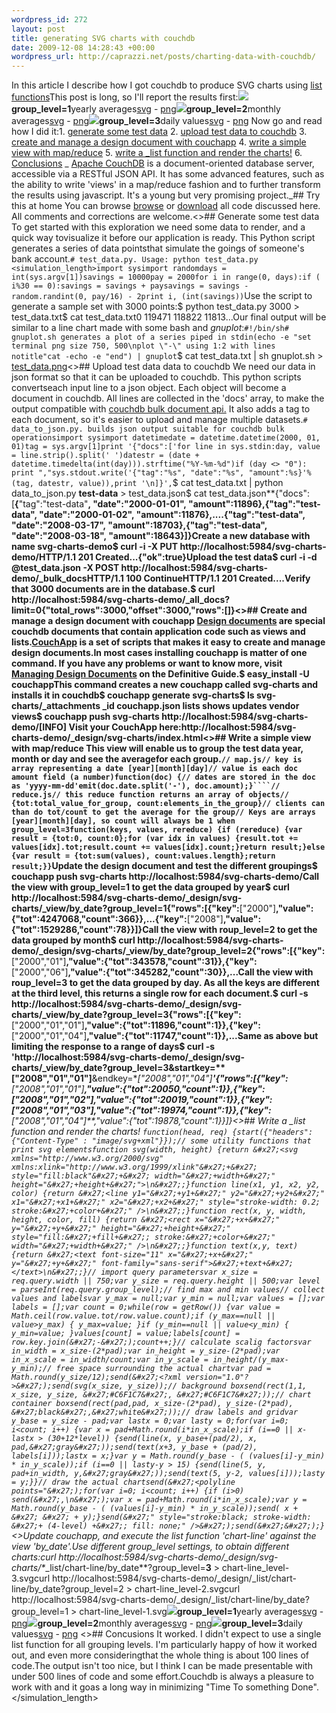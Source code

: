 ```yaml
--- 
wordpress_id: 272
layout: post
title: generating SVG charts with couchdb
date: 2009-12-08 14:28:43 +00:00
wordpress_url: http://caprazzi.net/posts/charting-data-with-couchdb/
---
```


In this article I describe how I got couchdb to produce SVG charts using [list functions](http://books.couchdb.org/relax/design-documents/lists "List functions chapter in The Definitive Guide")This post is long, so I'll report the results first:[![](http://caprazzi.net/demos/couchdb-charts-example/chart-line_level-1.thumb.png)](http://caprazzi.net/demos/couchdb-charts-example/chart-line_level-1.svg)**group_level=1**yearly averages[svg](http://caprazzi.net/demos/couchdb-charts-example/chart-line_level-1.svg) - [png](http://caprazzi.net/demos/couchdb-charts-example/chart-line_level-1.png)[![](http://caprazzi.net/demos/couchdb-charts-example/chart-line_level-2.thumb.png)](http://caprazzi.net/demos/couchdb-charts-example/chart-line_level-2.svg)**group_level=2**monthly averages[svg](http://caprazzi.net/demos/couchdb-charts-example/chart-line_level-2.svg) - [png](http://caprazzi.net/demos/couchdb-charts-example/chart-line_level-2.png)[![](http://caprazzi.net/demos/couchdb-charts-example/chart-line_level-3.thumb.png)](http://caprazzi.net/demos/couchdb-charts-example/chart-line_level-3.svg)**group_level=3**daily values[svg](http://caprazzi.net/demos/couchdb-charts-example/chart-line_level-3.svg) - [png](http://caprazzi.net/demos/couchdb-charts-example/chart-line_level-3.png) Now go and read how I did it:1. [generate some test data](#generate "generate some test data")
2. [upload test data to couchdb](#upload "upload test data to couchdb")
3. [create and manage a design document with couchapp](#couchapp "create and manage a design document with couchapp")
4. [write a simple view with map/reduce](#view "write a simple view with map/reduce")
5. [write a _list function and render the charts!](#list "write a _list function and render the charts!")
6. [Conclusions](#conculsions "conclusions")
_ [Apache CouchDB](http://couchdb.apache.org/) is a document-oriented database server, accessible via a RESTful JSON API. It has some advanced features, such as the ability to write 'views' in a map/reduce fashion and to further transform the results using javascript. It's a young but very promising project._## Try this at home
You can browse [browse](http://github.com/mcaprari/couchdb-charts-example) or  [download](http://github.com/mcaprari/couchdb-charts-example/zipball/master) all code discussed here. All comments and corrections are welcome.<>## Generate some test data
To get started with this exploration we need some data to render, and a quick way tovisualize it before our application is ready. This Python script generates a series of data pointsthat simulate the goings of someone's bank account.``# test_data.py. Usage: python test_data.py <simulation_length>import sysimport randomdays = int(sys.argv[1])savings = 10000pay = 2000for i in range(0, days):if ( i%30 == 0):savings = savings + paysavings = savings - random.randint(0, pay/16) - 2print i, (int(savings))``Use the script to generate a sample set with 3000 points:$ python test_data.py 3000 > test_data.txt$ cat test_data.txt0 119471 118822 11813...Our final output will be similar to a line chart made with some bash and _gnuplot_:``#!/bin/sh# gnuplot.sh generates a plot of a series piped in stdin(echo -e "set terminal png size 750, 500\nplot \"-\" using 1:2 with lines notitle"cat -echo -e "end") | gnuplot``$ cat test_data.txt | sh gnuplot.sh > [test_data.png](http://caprazzi.net/wp-content/uploads/2009/12/test_data.png)<>## Upload test data data to couchdb
We need our data in json format so that it can be uploaded to couchdb. This python scripts convertseach input line to a json object. Each object will become a document in couchdb. All lines are collected in the 'docs' array, to make the output compatible with [couchdb bulk document api.](http://wiki.apache.org/couchdb/HTTP_Bulk_Document_API) It also adds a tag to each document, so it's easier to upload and manage multiple datasets.``# data_to_json.py. builds json output suitable for couchdb bulk operationsimport sysimport datetimedate = datetime.datetime(2000, 01, 01)tag = sys.argv[1]print '{"docs":['for line in sys.stdin:day, value = line.strip().split(' ')datestr = (date + datetime.timedelta(int(day))).strftime("%Y-%m-%d")if (day <> "0"): print ","sys.stdout.write('{"tag":"%s", "date":"%s", "amount":%s}'%(tag, datestr, value)),print '\n]}',``$ cat test_data.txt | python data_to_json.py **test-data** > test_data.json$ cat test_data.json**{"docs":[**{**"tag":"test-data"**, "date":"2000-01-01", "amount":11896},{"tag":"test-data", "date":"2000-01-02", "amount":11876},....{"tag":"test-data", "date":"2008-03-17", "amount":18703},{"tag":"test-data", "date":"2008-03-18", "amount":18643}]}Create a new database with name svg-charts-demo$ curl -i -X PUT http://localhost:5984/svg-charts-demo/HTTP/1.1 201 Created...{"ok":true}Upload the test data$ curl -i -d @test_data.json -X POST http://localhost:5984/svg-charts-demo/_bulk_docsHTTP/1.1 100 ContinueHTTP/1.1 201 Created....Verify that 3000 documents are in the database.$ curl http://localhost:5984/svg-charts-demo/_all_docs?limit=0{"total_rows":3000,"offset":3000,"rows":[]}<>## Create and manage a design document with couchapp
[Design documents](http://books.couchdb.org/relax/design-documents/design-documents "design documents chapter on the Definitive Guide") are special couchdb documents that contain application code such as views and lists.[CouchApp](http://wiki.github.com/couchapp/couchapp) is a set of scripts that makes it easy to create and manage design documents.In most cases installing couchapp is matter of one command. If you have any problems or want to know more, visit [Managing Design Documents](http://books.couchdb.org/relax/example-app/design-documents) on the Definitive Guide.$ easy_install -U couchappThis command creates a new couchapp called svg-charts and installs it in couchdb$ couchapp generate svg-charts$ ls svg-charts/_attachments  _id  couchapp.json  lists  shows  updates  vendor  views$ couchapp push svg-charts http://localhost:5984/svg-charts-demo/[INFO] Visit your CouchApp here:http://localhost:5984/svg-charts-demo/_design/svg-charts/index.html<>## Write a simple view with map/reduce
This view will enable us to group the test data year, month or day and see the averagefor each group.``// map.js// key is array representing a date [year][month][day]// value is each doc amount field (a number)function(doc) {// dates are stored in the doc as 'yyyy-mm-dd'emit(doc.date.split('-'), doc.amount);}````// reduce.js// this reduce function returns an array of objects// {tot:total_value_for_group, count:elements_in_the_group}// clients can than do tot/count to get the average for the group// Keys are arrays [year][month][day], so count will always be 1 when group_level=3function(keys, values, rereduce) {if (rereduce) {var result = {tot:0, count:0};for (var idx in values) {result.tot += values[idx].tot;result.count += values[idx].count;}return result;}else {var result = {tot:sum(values), count:values.length};return result;}}``Update the design document and test the different groupings$ couchapp push svg-charts http://localhost:5984/svg-charts-demo/Call the view with group_level=1 to get the data grouped by year$ curl http://localhost:5984/svg-charts-demo/_design/svg-charts/_view/by_date?**group_level=1**{"rows":[{"key":**["2000"]**,"value":{"tot":4247068,"count":366}},...{"key":**["2008"]**,"value":{"tot":1529286,"count":78}}]}Call the view with roup_level=2 to get the data grouped by month$ curl http://localhost:5984/svg-charts-demo/_design/svg-charts/_view/by_date?**group_level=2**{"rows":[{"key":**["2000","01"]**,"value":{"tot":343578,"count":31}},{"key":**["2000","06"]**,"value":{"tot":345282,"count":30}},...Call the view with roup_level=3 to get the data grouped by day. As all the keys are different at the third level, this returns a single row for each document.$ curl -s http://localhost:5984/svg-charts-demo/_design/svg-charts/_view/by_date?**group_level=3**{"rows":[{"key":**["2000","01","01"]**,"value":{"tot":11896,"count":1}},{"key":**["2000","01","04"]**,"value":{"tot":11747,"count":1}},...Same as above but limiting the response to a range of days$ curl -s 'http://localhost:5984/svg-charts-demo/_design/svg-charts/_view/by_date?group_level=3&startkey=\**["2008","01","01"\]**&endkey=\**["2008","01","04"\]**'{"rows":[{"key":**["2008","01","01"]**,"value":{"tot":20050,"count":1}},{"key":["2008","01","02"],"value":{"tot":20019,"count":1}},{"key":["2008","01","03"],"value":{"tot":19974,"count":1}},{"key":**["2008","01","04"]**,"value":{"tot":19878,"count":1}}]}<>## Write a _list function and render the charts!
``function(head, req) {start({"headers":{"Content-Type" : "image/svg+xml"}});// some utility functions that print svg elementsfunction svg(width, height) {return &#x27;<svg xmlns="http://www.w3.org/2000/svg" xmlns:xlink="http://www.w3.org/1999/xlink"&#x27;+&#x27; style="fill:black"&#x27;+&#x27; width="&#x27;+width+&#x27;" height="&#x27;+height+&#x27;">\n&#x27;;}function line(x1, y1, x2, y2, color) {return &#x27;<line y1="&#x27;+y1+&#x27;" y2="&#x27;+y2+&#x27;" x1="&#x27;+x1+&#x27;" x2="&#x27;+x2+&#x27;" style="stroke-width: 0.2; stroke:&#x27;+color+&#x27;" />\n&#x27;;}function rect(x, y, width, height, color, fill) {return &#x27;<rect x="&#x27;+x+&#x27;" y="&#x27;+y+&#x27;" height="&#x27;+height+&#x27;" style="fill:&#x27;+fill+&#x27;; stroke:&#x27;+color+&#x27;" width="&#x27;+width+&#x27;" />\n&#x27;;}function text(x,y, text) {return &#x27;<text font-size="11" x="&#x27;+x+&#x27;" y="&#x27;+y+&#x27;" font-family="sans-serif">&#x27;+text+&#x27;</text>\n&#x27;;}// import query parametersvar x_size = req.query.width || 750;var y_size = req.query.height || 500;var level = parseInt(req.query.group_level);// find max and min values// collect values and labelsvar y_max = null;var y_min = null;var values = [];var labels = [];var count = 0;while(row = getRow()) {var value = Math.ceil(row.value.tot/row.value.count);if (y_max==null || value>y_max) { y_max=value; }if (y_min==null || value<y_min) { y_min=value; }values[count] = value;labels[count] = row.key.join(&#x27;-&#x27;);count++;}// calculate scalig factorsvar in_width = x_size-(2*pad);var in_height = y_size-(2*pad);var in_x_scale = in_width/count;var in_y_scale = in_height/(y_max-y_min);// free space surrounding the actual chartvar pad = Math.round(y_size/12);send(&#x27;<?xml version="1.0"?>&#x27;);send(svg(x_size, y_size));// background boxsend(rect(1,1, x_size, y_size, &#x27;#C6F1C7&#x27;, &#x27;#C6F1C7&#x27;));// chart container boxsend(rect(pad,pad, x_size-(2*pad), y_size-(2*pad), &#x27;black&#x27;,&#x27;white&#x27;));// draw labels and gridvar y_base = y_size - pad;var lastx = 0;var lasty = 0;for(var i=0; i<count; i++) {var x = pad+Math.round(i*in_x_scale);if (i==0 || x-lastx > (30+12*level)) {send(line(x, y_base+(pad/2), x, pad,&#x27;gray&#x27;));send(text(x+3, y_base + (pad/2), labels[i]));lastx = x;}var y = Math.round(y_base - ( (values[i]-y_min) * in_y_scale));if (i==0 || lasty-y > 15) {send(line(5, y, pad+in_width, y,&#x27;gray&#x27;));send(text(5, y-2, values[i]));lasty = y;}}// draw the actual chartsend(&#x27;<polyline points="&#x27;);for(var i=0; i<count; i++) {if (i>0) send(&#x27;,\n&#x27;);var x = pad+Math.round(i*in_x_scale);var y = Math.round(y_base - ( (values[i]-y_min) * in_y_scale));send( x + &#x27; &#x27; + y);}send(&#x27;" style="stroke:black; stroke-width: &#x27;+ (4-level) +&#x27;; fill: none;" />&#x27;);send(&#x27;&#x27;);}``<>Update couchapp, and execute the list function 'chart-line' against the view 'by_date'.Use different group_level settings, to obtain different charts:curl http://localhost:5984/svg-charts-demo/_design/svg-charts/\**_list/chart-line/by_date**?group_level=**3** > chart-line_level-3.svgcurl http://localhost:5984/svg-charts-demo/_design/\_list/chart-line/by_date?group_level=2 > chart-line_level-2.svgcurl http://localhost:5984/svg-charts-demo/_design/\_list/chart-line/by_date?group_level=1 > chart-line_level-1.svg[![](http://caprazzi.net/demos/couchdb-charts-example/chart-line_level-1.thumb.png)](http://caprazzi.net/demos/couchdb-charts-example/chart-line_level-1.svg)**group_level=1**yearly averages[svg](http://caprazzi.net/demos/couchdb-charts-example/chart-line_level-1.svg) - [png](http://caprazzi.net/demos/couchdb-charts-example/chart-line_level-1.png)[![](http://caprazzi.net/demos/couchdb-charts-example/chart-line_level-2.thumb.png)](http://caprazzi.net/demos/couchdb-charts-example/chart-line_level-2.svg)**group_level=2**monthly averages[svg](http://caprazzi.net/demos/couchdb-charts-example/chart-line_level-2.svg) - [png](http://caprazzi.net/demos/couchdb-charts-example/chart-line_level-2.png)[![](http://caprazzi.net/demos/couchdb-charts-example/chart-line_level-3.thumb.png)](http://caprazzi.net/demos/couchdb-charts-example/chart-line_level-3.svg)**group_level=3**daily values[svg](http://caprazzi.net/demos/couchdb-charts-example/chart-line_level-3.svg) - [png](http://caprazzi.net/demos/couchdb-charts-example/chart-line_level-3.png) <>## Concusions
It worked. I didn't expect to use a single list function for all grouping levels. I'm particularly happy of how it worked out, and even more consideringthat the whole thing is about 100 lines of code.The output isn't too nice, but I think I can be made presentable with under 500 lines of code and some effort.Couchdb is always a pleasure to work with and it goas a long way in minimizing "Time To something Done".
</simulation_length>
